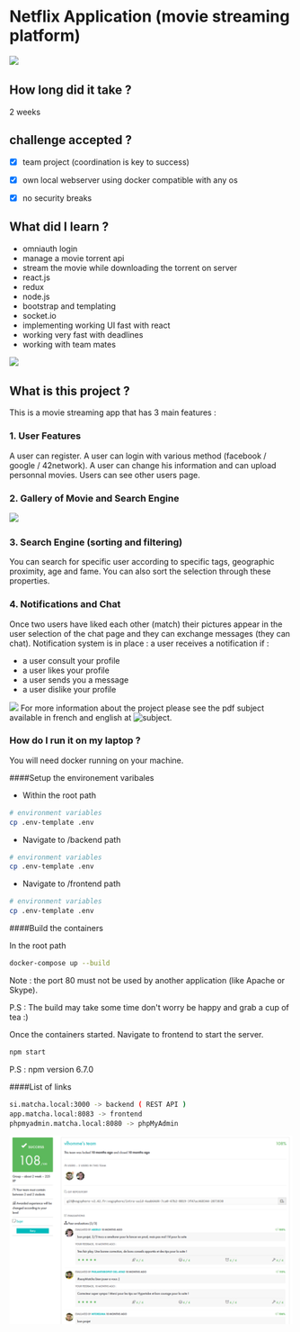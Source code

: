 # Netflix Application (movie streaming platform)
![](readmeAsset/dating1.gif)
## How long did it take ?
2 weeks

## challenge accepted ?
- [x] team project (coordination is key to success)
- [x] own local webserver using docker compatible with any os
- [x] no security breaks


## What did I learn ?
  * omniauth login
  * manage a movie torrent api
  * stream the movie while downloading the torrent on server
  * react.js
  * redux
  * node.js
  * bootstrap and templating
  * socket.io
  * implementing working UI fast with react
  * working very fast with deadlines
  * working with team mates


![](readmeAsset/connect.gif)

## What is this project ?
This is a movie streaming app that has 3 main features :

### 1. User Features
A user can register. A user can login with various method (facebook / google / 42network). A user can change his information and can upload personnal movies. Users can see other users page.

### 2. Gallery of Movie and Search Engine

![](readmeAsset/search.gif)

### 3. Search Engine (sorting and filtering)
You can search for specific user according to specific tags, geographic proximity, age and fame. You can also sort the selection through these properties.

### 4. Notifications and Chat
Once two users have liked each other (match) their pictures appear in the user selection of the chat page and they can exchange messages (they can chat).
Notification system is in place : a user receives a notification if : 
  * a user consult your profile
  * a user likes your profile
  * a user sends you a message
  * a user dislike your profile

![](readmeAsset/chat.gif)
For more information about the project please see the pdf subject available in french and english at ![subject](https://github.com/nepriel/dating-site/tree/master/subjects "subject").

### How do I run it on my laptop ?
You will need docker running on your machine.


####Setup the environement varibales

- Within the root path 

```bash
# environment variables
cp .env-template .env
```

- Navigate to /backend path 

```bash
# environment variables
cp .env-template .env
```

- Navigate to /frontend path 

```bash
# environment variables
cp .env-template .env
```

####Build the containers

In the root path

```bash
docker-compose up --build
```

Note : the port 80 must not be used by another application (like Apache or Skype).

P.S : The build may take some time don't worry be happy and grab a cup of tea :)

Once the containers started.
Navigate to frontend to start the server.

```bash
npm start
```
P.S : npm version 6.7.0


####List of links

```bash
si.matcha.local:3000 -> backend ( REST API )
app.matcha.local:8083 -> frontend
phpmyadmin.matcha.local:8080 -> phpMyAdmin
```

![alt text](https://github.com/nepriel/dating-site/blob/master/readmeAsset/correction.PNG "result of evaluation of project")
